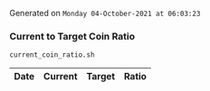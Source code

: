 Generated on `Monday 04-October-2021 at 06:03:23`

### Current to Target Coin Ratio
`current_coin_ratio.sh`

Date|Current|Target|Ratio
---|---|---|---
